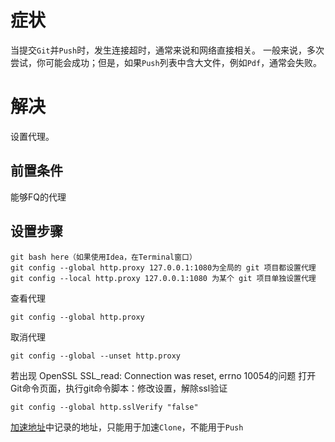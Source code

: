 # 症状

当提交`Git`并`Push`时，发生连接超时，通常来说和网络直接相关。
一般来说，多次尝试，你可能会成功；但是，如果`Push`列表中含大文件，例如`Pdf`，通常会失败。

# 解决

设置代理。

## 前置条件
能够FQ的代理

## 设置步骤
```
git bash here（如果使用Idea，在Terminal窗口）
git config --global http.proxy 127.0.0.1:1080为全局的 git 项目都设置代理
git config --local http.proxy 127.0.0.1:1080 为某个 git 项目单独设置代理
```

查看代理
```
git config --global http.proxy
```

取消代理
```
git config --global --unset http.proxy
```

若出现 OpenSSL SSL_read: Connection was reset, errno 10054的问题
打开Git命令页面，执行git命令脚本：修改设置，解除ssl验证
```
git config --global http.sslVerify "false"
```

[加速地址](https://github.com/fhefh2015/Fast-GitHub/issues/44)中记录的地址，只能用于加速`Clone`，不能用于`Push`